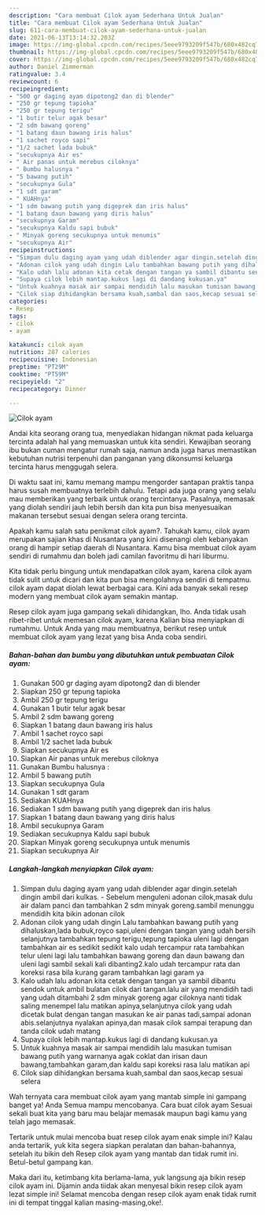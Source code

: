 ```yaml
---
description: "Cara membuat Cilok ayam Sederhana Untuk Jualan"
title: "Cara membuat Cilok ayam Sederhana Untuk Jualan"
slug: 611-cara-membuat-cilok-ayam-sederhana-untuk-jualan
date: 2021-06-13T13:14:32.203Z
image: https://img-global.cpcdn.com/recipes/5eee9793209f547b/680x482cq70/cilok-ayam-foto-resep-utama.jpg
thumbnail: https://img-global.cpcdn.com/recipes/5eee9793209f547b/680x482cq70/cilok-ayam-foto-resep-utama.jpg
cover: https://img-global.cpcdn.com/recipes/5eee9793209f547b/680x482cq70/cilok-ayam-foto-resep-utama.jpg
author: Daniel Zimmerman
ratingvalue: 3.4
reviewcount: 6
recipeingredient:
- "500 gr daging ayam dipotong2 dan di blender"
- "250 gr tepung tapioka"
- "250 gr tepung terigu"
- "1 butir telur agak besar"
- "2 sdm bawang goreng"
- "1 batang daun bawang iris halus"
- "1 sachet royco sapi"
- "1/2 sachet lada bubuk"
- "secukupnya Air es"
- " Air panas untuk merebus ciloknya"
- " Bumbu halusnya "
- "5 bawang putih"
- "secukupnya Gula"
- "1 sdt garam"
- " KUAHnya"
- "1 sdm bawang putih yang digeprek dan iris halus"
- "1 batang daun bawang yang diris halus"
- "secukupnya Garam"
- "secukupnya Kaldu sapi bubuk"
- " Minyak goreng secukupnya untuk menumis"
- "secukupnya Air"
recipeinstructions:
- "Simpan dulu daging ayam yang udah diblender agar dingin.setelah dingin ambil dari kulkas. Sebelum menguleni adonan cilok,masak dulu air dalam panci dan tambahkan 2 sdm minyak goreng.sambil menunggu mendidih kita bikin adonan cilok"
- "Adonan cilok yang udah dingin Lalu tambahkan bawang putih yang dihaluskan,lada bubuk,royco sapi,uleni dengan tangan yang udah bersih selanjutnya tambahkan tepung terigu,tepung tapioka uleni lagi dengan tambahkan air es sedikit sedikit kalo udah tercampur rata tambahkan telur uleni lagi lalu tambahkan bawang goreng dan daun bawang dan uleni lagi sambil sekali kali dibanting2.kalo udah tercampur rata dan koreksi rasa bila kurang garam tambahkan lagi garam ya"
- "Kalo udah lalu adonan kita cetak dengan tangan ya sambil dibantu sendok untuk ambil bulatan cilok dari tangan.lalu air yang mendidih tadi yang udah ditambahi 2 sdm minyak goreng agar ciloknya nanti tidak saling menempel lalu matikan apinya,selanjutnya cilok yang udah dicetak bulat dengan tangan masukan ke air panas tadi,sampai adonan abis.selanjutnya nyalakan apinya,dan masak cilok sampai terapung dan tanda cilok udah matang"
- "Supaya cilok lebih mantap.kukus lagi di dandang kukusan.ya"
- "Untuk kuahnya masak air sampai mendidih lalu masukan tumisan bawang putih yang warnanya agak coklat dan irisan daun bawang,tambahkan garam,dan kaldu sapi koreksi rasa lalu matikan api"
- "Cilok siap dihidangkan bersama kuah,sambal dan saos,kecap sesuai selera"
categories:
- Resep
tags:
- cilok
- ayam

katakunci: cilok ayam 
nutrition: 287 calories
recipecuisine: Indonesian
preptime: "PT29M"
cooktime: "PT59M"
recipeyield: "2"
recipecategory: Dinner

---
```



![Cilok ayam](https://img-global.cpcdn.com/recipes/5eee9793209f547b/680x482cq70/cilok-ayam-foto-resep-utama.jpg)

Andai kita seorang orang tua, menyediakan hidangan nikmat pada keluarga tercinta adalah hal yang memuaskan untuk kita sendiri. Kewajiban seorang ibu bukan cuman mengatur rumah saja, namun anda juga harus memastikan kebutuhan nutrisi terpenuhi dan panganan yang dikonsumsi keluarga tercinta harus menggugah selera.

Di waktu  saat ini, kamu memang mampu mengorder santapan praktis tanpa harus susah membuatnya terlebih dahulu. Tetapi ada juga orang yang selalu mau memberikan yang terbaik untuk orang tercintanya. Pasalnya, memasak yang diolah sendiri jauh lebih bersih dan kita pun bisa menyesuaikan makanan tersebut sesuai dengan selera orang tercinta. 



Apakah kamu salah satu penikmat cilok ayam?. Tahukah kamu, cilok ayam merupakan sajian khas di Nusantara yang kini disenangi oleh kebanyakan orang di hampir setiap daerah di Nusantara. Kamu bisa membuat cilok ayam sendiri di rumahmu dan boleh jadi camilan favoritmu di hari liburmu.

Kita tidak perlu bingung untuk mendapatkan cilok ayam, karena cilok ayam tidak sulit untuk dicari dan kita pun bisa mengolahnya sendiri di tempatmu. cilok ayam dapat diolah lewat berbagai cara. Kini ada banyak sekali resep modern yang membuat cilok ayam semakin mantap.

Resep cilok ayam juga gampang sekali dihidangkan, lho. Anda tidak usah ribet-ribet untuk memesan cilok ayam, karena Kalian bisa menyiapkan di rumahmu. Untuk Anda yang mau membuatnya, berikut resep untuk membuat cilok ayam yang lezat yang bisa Anda coba sendiri.

<!--inarticleads1-->

##### Bahan-bahan dan bumbu yang dibutuhkan untuk pembuatan Cilok ayam:

1. Gunakan 500 gr daging ayam dipotong2 dan di blender
1. Siapkan 250 gr tepung tapioka
1. Ambil 250 gr tepung terigu
1. Gunakan 1 butir telur agak besar
1. Ambil 2 sdm bawang goreng
1. Siapkan 1 batang daun bawang iris halus
1. Ambil 1 sachet royco sapi
1. Ambil 1/2 sachet lada bubuk
1. Siapkan secukupnya Air es
1. Siapkan  Air panas untuk merebus ciloknya
1. Gunakan  Bumbu halusnya :
1. Ambil 5 bawang putih
1. Siapkan secukupnya Gula
1. Gunakan 1 sdt garam
1. Sediakan  KUAHnya
1. Sediakan 1 sdm bawang putih yang digeprek dan iris halus
1. Siapkan 1 batang daun bawang yang diris halus
1. Ambil secukupnya Garam
1. Sediakan secukupnya Kaldu sapi bubuk
1. Siapkan  Minyak goreng secukupnya untuk menumis
1. Siapkan secukupnya Air




<!--inarticleads2-->

##### Langkah-langkah menyiapkan Cilok ayam:

1. Simpan dulu daging ayam yang udah diblender agar dingin.setelah dingin ambil dari kulkas. - Sebelum menguleni adonan cilok,masak dulu air dalam panci dan tambahkan 2 sdm minyak goreng.sambil menunggu mendidih kita bikin adonan cilok
1. Adonan cilok yang udah dingin Lalu tambahkan bawang putih yang dihaluskan,lada bubuk,royco sapi,uleni dengan tangan yang udah bersih selanjutnya tambahkan tepung terigu,tepung tapioka uleni lagi dengan tambahkan air es sedikit sedikit kalo udah tercampur rata tambahkan telur uleni lagi lalu tambahkan bawang goreng dan daun bawang dan uleni lagi sambil sekali kali dibanting2.kalo udah tercampur rata dan koreksi rasa bila kurang garam tambahkan lagi garam ya
1. Kalo udah lalu adonan kita cetak dengan tangan ya sambil dibantu sendok untuk ambil bulatan cilok dari tangan.lalu air yang mendidih tadi yang udah ditambahi 2 sdm minyak goreng agar ciloknya nanti tidak saling menempel lalu matikan apinya,selanjutnya cilok yang udah dicetak bulat dengan tangan masukan ke air panas tadi,sampai adonan abis.selanjutnya nyalakan apinya,dan masak cilok sampai terapung dan tanda cilok udah matang
1. Supaya cilok lebih mantap.kukus lagi di dandang kukusan.ya
1. Untuk kuahnya masak air sampai mendidih lalu masukan tumisan bawang putih yang warnanya agak coklat dan irisan daun bawang,tambahkan garam,dan kaldu sapi koreksi rasa lalu matikan api
1. Cilok siap dihidangkan bersama kuah,sambal dan saos,kecap sesuai selera




Wah ternyata cara membuat cilok ayam yang mantab simple ini gampang banget ya! Anda Semua mampu mencobanya. Cara buat cilok ayam Sesuai sekali buat kita yang baru mau belajar memasak maupun bagi kamu yang telah jago memasak.

Tertarik untuk mulai mencoba buat resep cilok ayam enak simple ini? Kalau anda tertarik, yuk kita segera siapkan peralatan dan bahan-bahannya, setelah itu bikin deh Resep cilok ayam yang mantab dan tidak rumit ini. Betul-betul gampang kan. 

Maka dari itu, ketimbang kita berlama-lama, yuk langsung aja bikin resep cilok ayam ini. Dijamin anda tiidak akan menyesal bikin resep cilok ayam lezat simple ini! Selamat mencoba dengan resep cilok ayam enak tidak rumit ini di tempat tinggal kalian masing-masing,oke!.

